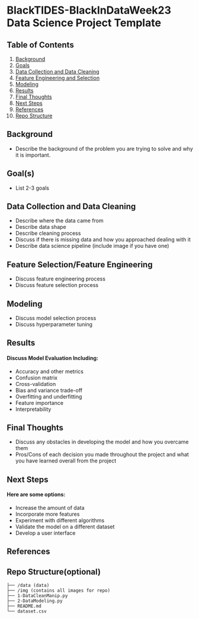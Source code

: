 # BlackTIDES-BlackInDataWeek23 Data Science Project Template

## Table of Contents
1. [Background](#background)
2. [Goals](#goals)
3. [Data Collection and Data Cleaning](#DataCollectionandDataCleaning)
4. [Feature Engineering and Selection](#FeatureSelection)
5. [Modeling](#modeling)
6. [Results](#Results)
7. [Final Thoughts](#FinalThoughts)
8. [Next Steps](#NextSteps)
9. [References](#References)
10. [Repo Structure](#repo)


<a name="background"/>

## Background
- Describe the background of the problem you are trying to solve and why it is important. 

<a name="goals"/>

## Goal(s)
- List 2-3 goals

<a name="DataCollectionandDataCleaning"/>

## Data Collection and Data Cleaning
- Describe where the data came from
- Describe data shape
- Describe cleaning process
- Discuss if there is missing data and how you approached dealing with it
- Describe data science pipeline (include image if you have one)

<a name="FeatureSelection"/>

## Feature Selection/Feature Engineering 
- Discuss feature engineering process 
- Discuss feature selection process 

<a name="modeling"/>

## Modeling
- Discuss model selection process
- Discuss hyperparameter tuning 

<a name="Results"/>

## Results
#### Discuss Model Evaluation Including:
- Accuracy and other metrics
- Confusion matrix
- Cross-validation
- Bias and variance trade-off
- Overfitting and underfitting
- Feature importance
- Interpretability

<a name="FinalThoughts"/>

## Final Thoughts
- Discuss any obstacles in developing the model and how you overcame them
- Pros/Cons of each decision you made throughout the project and what you have learned overall from the project

<a name="NextSteps"/>

## Next Steps
#### Here are some options:
- Increase the amount of data
- Incorporate more features
- Experiment with different algorithms
- Validate the model on a different dataset
- Develop a user interface

<a name="References"/>

## References

<a name="repo"/>

## Repo Structure(optional)
```
├── /data (data)
├── /img (contains all images for repo)
├── 1-DataCleanManip.py
├── 2-DataModeling.py
├── README.md
└── dataset.csv


